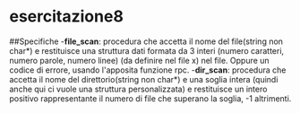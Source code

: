 # esercitazione8
##Specifiche
-**file_scan**: procedura che accetta il nome del file(string non char*) e restituisce una struttura dati formata da 3 interi (numero caratteri, numero parole, numero linee) (da definire nel file x) nel file. Oppure un codice di errore, usando l'apposita funzione rpc.
-**dir_scan**: procedura che accetta il nome del direttorio(string non char*) e una soglia intera (quindi anche qui ci vuole una struttura personalizzata) e restituisce un intero positivo rappresentante il numero di file che superano la soglia, -1 altrimenti.

